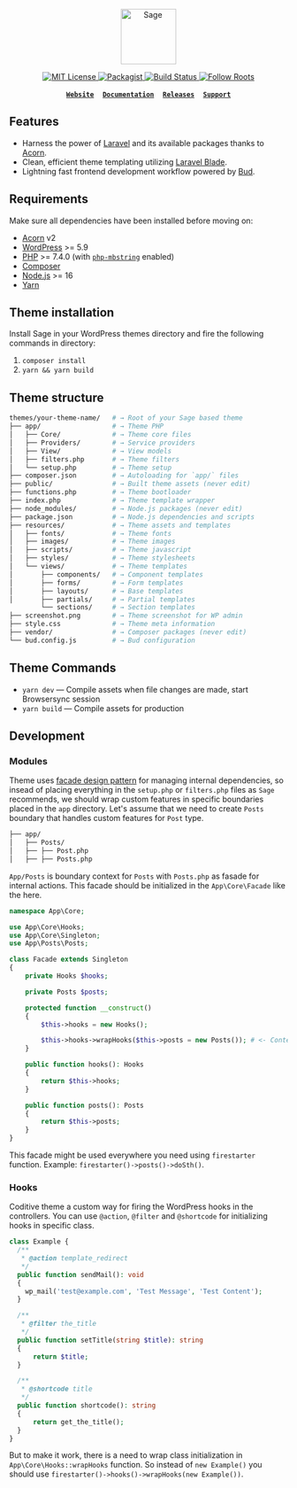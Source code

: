 <p align="center">
  <a href="https://roots.io/sage/">
    <img alt="Sage" src="https://cdn.roots.io/app/uploads/logo-sage.svg" height="100">
  </a>
</p>

<p align="center">
  <a href="LICENSE.md">
    <img alt="MIT License" src="https://img.shields.io/github/license/roots/sage?color=%23525ddc&style=flat-square" />
  </a>

  <a href="https://packagist.org/packages/roots/sage">
    <img alt="Packagist" src="https://img.shields.io/packagist/v/roots/sage.svg?style=flat-square" />
  </a>

  <a href="https://github.com/roots/sage/actions">
    <img alt="Build Status" src="https://img.shields.io/github/workflow/status/roots/sage/Main?style=flat-square" />
  </a>

  <a href="https://twitter.com/rootswp">
    <img alt="Follow Roots" src="https://img.shields.io/twitter/follow/rootswp.svg?style=flat-square&color=1da1f2" />
  </a>
</p>

<p align="center">
  <a href="https://roots.io/"><strong><code>Website</code></strong></a> &nbsp;&nbsp; <a href="https://docs.roots.io/sage/10.x/installation/"><strong><code>Documentation</code></strong></a> &nbsp;&nbsp; <a href="https://github.com/roots/sage/releases"><strong><code>Releases</code></strong></a> &nbsp;&nbsp; <a href="https://discourse.roots.io/"><strong><code>Support</code></strong></a>
</p>


## Features

- Harness the power of [Laravel](https://laravel.com) and its available packages thanks to [Acorn](https://github.com/roots/acorn).
- Clean, efficient theme templating utilizing [Laravel Blade](https://laravel.com/docs/master/blade).
- Lightning fast frontend development workflow powered by [Bud](https://bud.js.org/).

## Requirements

Make sure all dependencies have been installed before moving on:

- [Acorn](https://docs.roots.io/acorn/2.x/installation/) v2
- [WordPress](https://wordpress.org/) >= 5.9
- [PHP](https://secure.php.net/manual/en/install.php) >= 7.4.0 (with [`php-mbstring`](https://secure.php.net/manual/en/book.mbstring.php) enabled)
- [Composer](https://getcomposer.org/download/)
- [Node.js](http://nodejs.org/) >= 16
- [Yarn](https://yarnpkg.com/en/docs/install)

## Theme installation

Install Sage in your WordPress themes directory and fire the following commands in directory:

1. `composer install`
2. `yarn && yarn build`

## Theme structure

```sh
themes/your-theme-name/   # → Root of your Sage based theme
├── app/                  # → Theme PHP
│   ├── Core/             # → Theme core files
│   ├── Providers/        # → Service providers
│   ├── View/             # → View models
│   ├── filters.php       # → Theme filters
│   └── setup.php         # → Theme setup
├── composer.json         # → Autoloading for `app/` files
├── public/               # → Built theme assets (never edit)
├── functions.php         # → Theme bootloader
├── index.php             # → Theme template wrapper
├── node_modules/         # → Node.js packages (never edit)
├── package.json          # → Node.js dependencies and scripts
├── resources/            # → Theme assets and templates
│   ├── fonts/            # → Theme fonts
│   ├── images/           # → Theme images
│   ├── scripts/          # → Theme javascript
│   ├── styles/           # → Theme stylesheets
│   └── views/            # → Theme templates
│       ├── components/   # → Component templates
│       ├── forms/        # → Form templates
│       ├── layouts/      # → Base templates
│       ├── partials/     # → Partial templates
        └── sections/     # → Section templates
├── screenshot.png        # → Theme screenshot for WP admin
├── style.css             # → Theme meta information
├── vendor/               # → Composer packages (never edit)
└── bud.config.js         # → Bud configuration
```

##  Theme Commands

- `yarn dev` — Compile assets when file changes are made, start Browsersync session
- `yarn build` — Compile assets for production

## Development

### Modules

Theme uses [facade design pattern](https://refactoring.guru/design-patterns/facade/php/example) for managing internal dependencies, so insead of placing everything in the `setup.php` or `filters.php` files as `Sage` recommends, we should wrap custom features in specific boundaries placed in the `app` directory. Let's assume that we need to create `Posts` boundary that handles custom features for `Post` type. 

```sh
├── app/
│   ├── Posts/
│   ├── ├── Post.php
│   ├── ├── Posts.php
```

`App/Posts` is boundary context for `Posts` with `Posts.php` as fasade for internal actions. This facade should be initialized in the `App\Core\Facade` like the here.

```php
namespace App\Core;

use App\Core\Hooks;
use App\Core\Singleton;
use App\Posts\Posts;

class Facade extends Singleton
{
    private Hooks $hooks;

    private Posts $posts;

    protected function __construct()
    {
        $this->hooks = new Hooks();

        $this->hooks->wrapHooks($this->posts = new Posts()); # <- Context Initialization
    }

    public function hooks(): Hooks
    {
        return $this->hooks;
    }

    public function posts(): Posts
    {
        return $this->posts;
    }
}
```

This facade might be used everywhere you need using `firestarter` function. Example: `firestarter()->posts()->doSth()`.

### Hooks

Coditive theme a custom way for firing the WordPress hooks in the controllers. You can use `@action`, `@filter` and `@shortcode` for initializing hooks in specific class.

```php
class Example {
  /**
   * @action template_redirect
   */
  public function sendMail(): void
  {
    wp_mail('test@example.com', 'Test Message', 'Test Content');
  }

  /**
   * @filter the_title
   */
  public function setTitle(string $title): string
  {
      return $title;
  }

  /**
   * @shortcode title
   */
  public function shortcode(): string
  {
      return get_the_title();
  }
}
```

But to make it work, there is a need to wrap class initialization in `App\Core\Hooks::wrapHooks` function. So instead of `new Example()` you should use `firestarter()->hooks()->wrapHooks(new Example())`.
